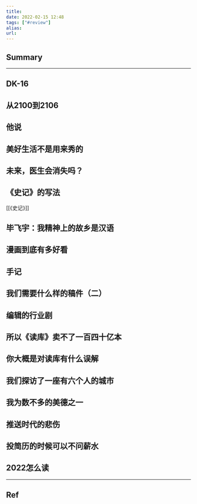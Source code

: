 ```yaml
---
title: 
date: 2022-02-15 12:48
tags: ["#review"]
alias: 
url: 
---
```



## Summary

---
## DK-16
## 从2100到2106
## 他说
## 美好生活不是用来秀的
## 未来，医生会消失吗？
## 《史记》的写法

[[《史记》]]

## 毕飞宇：我精神上的故乡是汉语
## 漫画到底有多好看
## 手记
## 我们需要什么样的稿件（二）
## 编辑的行业剧
## 所以《读库》卖不了一百四十亿本
## 你大概是对读库有什么误解
## 我们探访了一座有六个人的城市
## 我为数不多的美德之一
## 推送时代的悲伤
## 投简历的时候可以不问薪水
## 2022怎么读

---

## Ref
